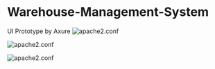 # Warehouse-Management-System
UI Prototype by Axure
![apache2.conf](http://pro.topblog.top/pic/1.png)

![apache2.conf](http://pro.topblog.top/pic/1.png)

![apache2.conf](http://pro.topblog.top/pic/1.png)
